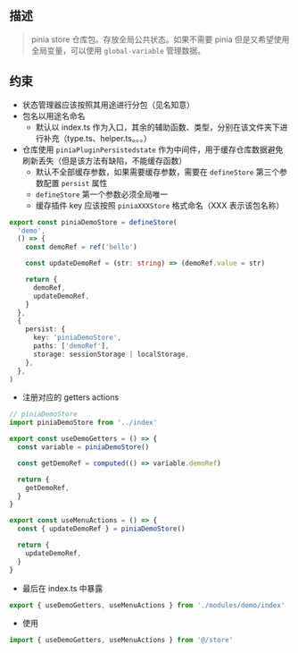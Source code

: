 ## 描述

> pinia store 仓库包。存放全局公共状态。如果不需要 pinia 但是又希望使用全局变量，可以使用 `global-variable` 管理数据。

## 约束

- 状态管理器应该按照其用途进行分包（见名知意）
- 包名以用途名命名
  - 默认以 index.ts 作为入口，其余的辅助函数、类型，分别在该文件夹下进行补充（type.ts、helper.ts。。。）
- 仓库使用 `piniaPluginPersistedstate` 作为中间件，用于缓存仓库数据避免刷新丢失（但是该方法有缺陷，不能缓存函数）
  - 默认不全部缓存参数，如果需要缓存参数，需要在 `defineStore` 第三个参数配置 `persist` 属性
  - `defineStore` 第一个参数必须全局唯一
  - 缓存插件 key 应该按照 `piniaXXXStore` 格式命名（XXX 表示该包名称）

```ts
export const piniaDemoStore = defineStore(
  'demo',
  () => {
    const demoRef = ref('hello')

    const updateDemoRef = (str: string) => (demoRef.value = str)

    return {
      demoRef,
      updateDemoRef,
    }
  },
  {
    persist: {
      key: 'piniaDemoStore',
      paths: ['demoRef'],
      storage: sessionStorage | localStorage,
    },
  },
)
```

- 注册对应的 getters actions

```ts
// piniaDemoStore
import piniaDemoStore from '../index'

export const useDemoGetters = () => {
  const variable = piniaDemoStore()

  const getDemoRef = computed(() => variable.demoRef)

  return {
    getDemoRef,
  }
}

export const useMenuActions = () => {
  const { updateDemoRef } = piniaDemoStore()

  return {
    updateDemoRef,
  }
}
```

- 最后在 index.ts 中暴露

```ts
export { useDemoGetters, useMenuActions } from './modules/demo/index'
```

- 使用

```ts
import { useDemoGetters, useMenuActions } from '@/store'
```
